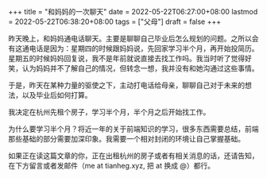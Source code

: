 +++
title = "和妈妈的一次聊天"
date = 2022-05-22T06:27:00+08:00
lastmod = 2022-05-22T06:38:20+08:00
tags = ["父母"]
draft = false
+++

昨天晚上，和妈妈通电话聊天。主要是聊聊自己毕业后怎么规划的问题。之所以会有这通电话是因为：星期四的时候跟妈妈说，先回家学习半个月，再开始投简历。星期五的时候妈妈回复说，我不是年前就说直接去找工作吗。我当时听了觉得好笑，认为妈妈并不了解自己的情况，但转念一想，我并没有和她沟通过这些事情。

于是，昨天在某种力量的驱使之下，主动打电话给母亲，聊聊自己对于未来的想法，以及毕业后如何打算。

我决定在杭州先租个房子，学习半个月，半个月之后开始找工作。

为什么要学习半个月？将近一年的关于前端知识的学习，很多东西需要总结，前端那些基础的部分需要加深印象。我需要一个相对封闭的环境让自己掌握基础。

如果正在读这篇文章的你，正在出租杭州的房子或者有相关消息的话，还请告知，在下方留言或者发邮件（me at tianheg.xyz, 把 at 换成 @）都行。
